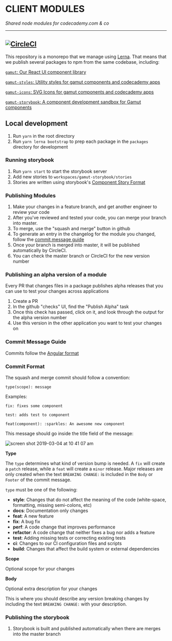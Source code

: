 # CLIENT MODULES

_Shared node modules for codecademy.com & co_

---

## [![CircleCI](https://circleci.com/gh/Codecademy/client-modules.svg?style=svg&circle-token=3d9adfca5a8b44e7297ceb18e032e89a11d223a2)](https://circleci.com/gh/RyzacInc/client-modules)

This repository is a monorepo that we manage using [Lerna](https://lernajs.io/). That means that we publish several packages to npm from the same codebase, including:

[`gamut`: Our React UI component library](/packages/gamut/README.md)

[`gamut-styles`: Utility styles for gamut components and codecademy apps](/packages/gamut-styles/README.md)

[`gamut-icons`: SVG Icons for gamut components and codecademy apps](/packages/gamut-icons/README.md)

[`gamut-storybook`: A component development sandbox for Gamut components](/workspaces/gamut-storybook/README.md)

## Local development

1.  Run `yarn` in the root directory
1.  Run `yarn lerna bootstrap` to prep each package in the `packages` directory for development

### Running storybook

1.  Run `yarn start` to start the storybook server
1.  Add new stories to `workspaces/gamut-storybook/stories`
1.  Stories are written using storybook's [Component Story Format](https://storybook.js.org/docs/formats/component-story-format/)

### Publishing Modules

1.  Make your changes in a feature branch, and get another engineer to review your code
1.  After you've reviewed and tested your code, you can merge your branch into master.
1.  To merge, use the "squash and merge" button in github
1.  To generate an entry in the changelog for the module you changed, follow the [commit message guide](#commit-message-guide)
1.  Once your branch is merged into master, it will be published automatically by CircleCI.
1.  You can check the master branch or CircleCI for the new version number

### Publishing an alpha version of a module

Every PR that changes files in a package publishes alpha releases that you can use to test your changes across applications

1.  Create a PR
1.  In the github "checks" UI, find the "Publish Alpha" task
1.  Once this check has passed, click on it, and look through the output for the alpha version number
1.  Use this version in the other application you want to test your changes on

### Commit Message Guide

Commits follow the [Angular format](https://github.com/angular/angular/blob/master/CONTRIBUTING.md#commit)

### Commit Format

The squash and merge commit should follow a convention:

```
type(scope): message
```

Examples:

```
fix: fixes some component
```

```
test: adds test to component
```

```
feat(component): :sparkles: An awesome new component
```

This message should go inside the title field of the message:

![screen shot 2019-03-04 at 10 41 07 am](https://user-images.githubusercontent.com/6455018/53745157-79101d00-3e6c-11e9-9b5f-e35582106b31.png)

**Type**

The `type` determines what kind of version bump is needed. A `fix` will create a `patch` release, while a `feat` will create a `minor` release. Major releases are only created when the text `BREAKING CHANGE:` is included in the `Body` or `Footer` of the commit message.

`type` must be one of the following:

- **style**: Changes that do not affect the meaning of the code (white-space, formatting, missing semi-colons, etc)
- **docs**: Documentation only changes
- **feat**: A new feature
- **fix**: A bug fix
- **perf**: A code change that improves performance
- **refactor**: A code change that neither fixes a bug nor adds a feature
- **test**: Adding missing tests or correcting existing tests
- **ci**: Changes to our CI configuration files and scripts
- **build**: Changes that affect the build system or external dependencies

**Scope**

Optional scope for your changes

**Body**

Optional extra description for your changes

This is where you should describe any version breaking changes by including the text `BREAKING CHANGE:` with your description.

### Publishing the storybook

1.  Storybook is built and published automatically when there are merges into the master branch

